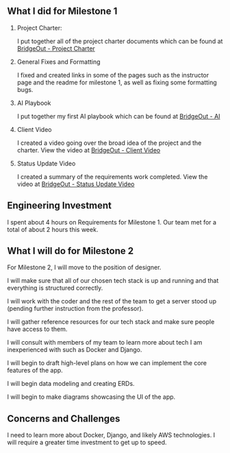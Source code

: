 
## What I did for Milestone 1

1. Project Charter:
 
	I put together all of the project charter documents which can be found at [BridgeOut - Project Charter](Index.md)

2. General Fixes and Formatting
 
	I fixed and created links in some of the pages such as the instructor page and the readme for milestone 1, as well as fixing some formatting bugs.

2. AI Playbook
 
	I put together my first AI playbook which can be found at [BridgeOut - AI](AI.md)

3. Client Video
 
	I created a video going over the broad idea of the project and the charter. View the video at [BridgeOut - Client Video](https://drive.google.com/file/d/1xXiJfo6HXxfP8IiBjeGvAUJFdBOht4Wr/view?usp=sharing)

4. Status Update Video

	I created a summary of the requirements work completed. View the video at [BridgeOut - Status Update Video](Video.md)

## Engineering Investment

I spent about 4 hours on Requirements for Milestone 1.
Our team met for a total of about 2 hours this week.

## What I will do for Milestone 2

For Milestone 2, I will move to the position of designer.

I will make sure that all of our chosen tech stack is up and running and that everything is structured correctly.

I will work with the coder and the rest of the team to get a server stood up (pending further instruction from the professor).

I will gather reference resources for our tech stack and make sure people have access to them.

I will consult with members of my team to learn more about tech I am inexperienced with such as Docker and Django.

I will begin to draft high-level plans on how we can implement the core features of the app.

I will begin data modeling and creating ERDs.

I will begin to make diagrams showcasing the UI of the app.

## Concerns and Challenges

I need to learn more about Docker, Django, and likely AWS technologies. I will require a greater time investment to get up to speed.